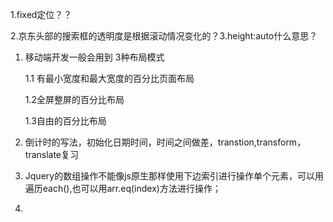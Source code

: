 1.fixed定位？？

2.京东头部的搜索框的透明度是根据滚动情况变化的？3.height:auto什么意思？

1. 移动端开发一般会用到 3种布局模式

   1.1 有最小宽度和最大宽度的百分比页面布局

   1.2全屏整屏的百分比布局

   1.3自由的百分比布局

2. 倒计时的写法，初始化日期时间，时间之间做差，transtion,transform，translate复习

3. Jquery的数组操作不能像js原生那样使用下边索引进行操作单个元素，可以用遍历each(),也可以用arr.eq(index)方法进行操作；

4. ​




